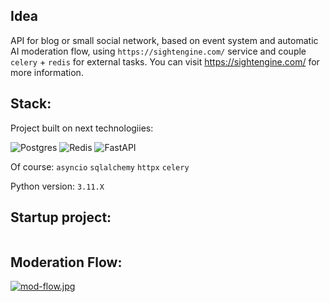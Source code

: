 ## Idea

API for blog or small social network, based on event system and automatic AI moderation flow, using `https://sightengine.com/` 
service and couple `celery` + `redis` for external tasks. You can visit https://sightengine.com/ for more information.

## Stack:

Project built on next technologiies:

![Postgres](https://img.shields.io/badge/postgres-%23316192.svg?style=for-the-badge&logo=postgresql&logoColor=white)
![Redis](https://img.shields.io/badge/redis-%23DD0031.svg?style=for-the-badge&logo=redis&logoColor=white)
![FastAPI](https://img.shields.io/badge/FastAPI-005571?style=for-the-badge&logo=fastapi)

Of course: `asyncio` `sqlalchemy` `httpx` `celery` 

Python version: `3.11.X`

## Startup project:

```bash
```

## Moderation Flow:

[![mod-flow.jpg](https://i.postimg.cc/9fqdgzyj/mod-flow.jpg)](https://postimg.cc/QBhKH866)

